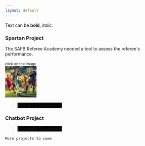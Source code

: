 ```yaml
---
layout: default
---
```


Text can be **bold**, _italic_.

### Spartan Project

The SAFB Referee Academy needed a tool to assess the referee's performance.

<div>
<small>click on the image</small> <br />  
<a href = "https://kamialk.github.io/KamiDev/another-page.html"><img src='./images/index/spartan.jpeg' alt='spartan' style="width:20%"/></a>
</div>

> <a href="https://github.com/KamiALK" class="btn" style="background-color: #000000;">Visualizar Repositorio</a>

### Chatbot Project

> <a href="https://github.com/KamiALK" class="btn" style="background-color: #000000;">Visualizar Repositorio</a>

```
More projects to come
```
